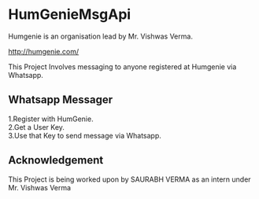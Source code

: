 # HumGenieMsgApi

Humgenie is an organisation lead by Mr. Vishwas Verma.

<http://humgenie.com/>

This Project Involves messaging to anyone registered at Humgenie via Whatsapp.

## Whatsapp Messager

1.Register with HumGenie.  
2.Get a User Key.  
3.Use that Key to send message via Whatsapp.  

## Acknowledgement

This Project is being worked upon by SAURABH VERMA as an intern under Mr. Vishwas Verma
